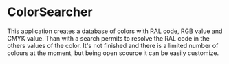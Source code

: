 # ColorSearcher
This application creates a database of colors with RAL code, RGB value and CMYK value. Than with a search permits to resolve the RAL code in the others values of the color.
It's not finished and there is a limited number of colours at the moment, but being open scource it can be easily customize.
